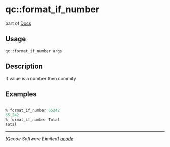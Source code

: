 qc::format_if_number
====================

part of [Docs](.)

Usage
-----
`qc::format_if_number args`

Description
-----------
If value is a number then commify

Examples
--------
```tcl

% format_if_number 65242
65,242
% format_if_number Total
Total

```

----------------------------------
*[Qcode Software Limited] [qcode]*

[qcode]: http://www.qcode.co.uk "Qcode Software"